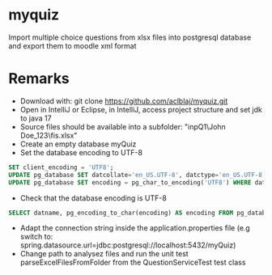 # myquiz
Import multiple choice questions from xlsx files into postgresql database and export them to moodle xml format

# Remarks
- Download with: git clone https://github.com/aclblaj/myquiz.git
- Open in IntelliJ or Eclipse, in IntelliJ, access project structure and set jdk to java 17
- Source files should be available into a subfolder: "inpQ1\John Doe_123\fis.xlsx"
- Create an empty database myQuiz
- Set the database encoding to UTF-8
``` sql
SET client_encoding = 'UTF8';
UPDATE pg_database SET datcollate='en_US.UTF-8', datctype='en_US.UTF-8' WHERE datname='postgres';
UPDATE pg_database SET encoding = pg_char_to_encoding('UTF8') WHERE datname = 'myQuiz' ;
```
- Check  that the database encoding is UTF-8
``` sql
SELECT datname, pg_encoding_to_char(encoding) AS encoding FROM pg_database WHERE datname = 'myQuiz'
```
- Adapt the connection string inside the application.properties file (e.g switch to: spring.datasource.url=jdbc:postgresql://localhost:5432/myQuiz)
- Change path to analysez files and run the unit test parseExcelFilesFromFolder from the QuestionServiceTest test class
